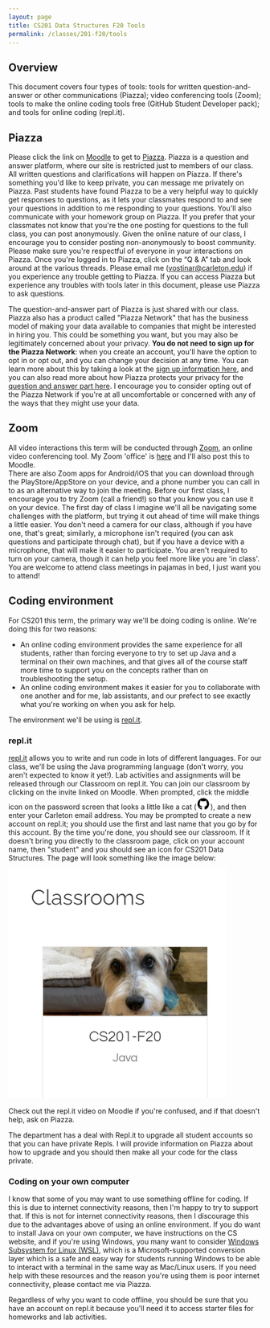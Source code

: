 ```yaml
---
layout: page
title: CS201 Data Structures F20 Tools
permalink: /classes/201-f20/tools
---
```


## Overview
This document covers four types of tools: tools for written question-and-answer or other communications (Piazza); video conferencing tools (Zoom); tools to make the online coding tools free (GitHub Student Developer pack); and tools for online coding (repl.it).

## Piazza
Please click the link on [Moodle](https://moodle.carleton.edu/course/view.php?id=32745) to get to [Piazza](https://moodle.carleton.edu/mod/lti/view.php?id=523280). 
Piazza is a question and answer platform, where our site is restricted just to members of our class. 
All written questions and clarifications will happen on Piazza. 
If there's something you'd like to keep private, you can message me privately on Piazza. 
Past students have found Piazza to be a very helpful way to quickly get responses to questions, as it lets your classmates respond to and see your questions in addition to me responding to your questions. 
You'll also communicate with your homework group on Piazza. 
If you prefer that your classmates not know that you're the one posting for questions to the full class, you can post anonymously. 
Given the online nature of our class, I encourage you to consider posting non-anonymously to boost community. 
Please make sure you're respectful of everyone in your interactions on Piazza. 
Once you're logged in to Piazza, click on the “Q & A” tab and look around at the various threads. 
Please email me ([vostinar@carleton.edu](mailto:vostinar@carleton.edu)) if you experience any trouble getting to Piazza. 
If you can access Piazza but experience any troubles with tools later in this document, please use Piazza to ask questions.

The question-and-answer part of Piazza is just shared with our class. 
Piazza also has a product called "Piazza Network" that has the business model of making your data available to companies that might be interested in hiring you. 
This could be something you want, but you may also be legitimately concerned about your privacy. 
**You do not need to sign up for the Piazza Network**: when you create an account, you'll have the option to opt in or opt out, and you can change your decision at any time. 
You can learn more about this by taking a look at the [sign up information here](https://piazza.com/studentsignup), and you can also read more about how Piazza protects your privacy for the [question and answer part here](https://piazza.com/legal/ferpa). 
I encourage you to consider opting out of the Piazza Network if you're at all uncomfortable or concerned with any of the ways that they might use your data.

## Zoom
All video interactions this term will be conducted through [Zoom](https://zoom.us/), an online video conferencing tool. 
My Zoom 'office' is [here](https://carleton.zoom.us/j/8031211072?pwd=WVI1ZFZON2luV1FMT0R5NjVhZHQ0Zz09) and I'll also post this to Moodle.  
There are also Zoom apps for Android/iOS that you can download through the PlayStore/AppStore on your device, and a phone number you can call in to as an alternative way to join the meeting. 
Before our first class, I encourage you to try Zoom (call a friend!) so that you know you can use it on your device. 
The first day of class I imagine we'll all be navigating some challenges with the platform, but trying it out ahead of time will make things a little easier. 
You don't need a camera for our class, although if you have one, that's great; similarly, a microphone isn't required (you can ask questions and participate through chat), but if you have a device with a microphone, that will make it easier to participate.
You aren't required to turn on your camera, though it can help you feel more like you are 'in class'.
You are welcome to attend class meetings in pajamas in bed, I just want you to attend!

## Coding environment
For CS201 this term, the primary way we'll be doing coding is online. We're doing this for two reasons:

* An online coding environment provides the same experience for all students, rather than forcing everyone to try to set up Java and a terminal on their own machines, and that gives all of the course staff more time to support you on the concepts rather than on troubleshooting the setup.
* An online coding environment makes it easier for you to collaborate with one another and for me, lab assistants, and our prefect to see exactly what you're working on when you ask for help.

The environment we'll be using is [repl.it](https://repl.it/).

### repl.it
[repl.it](https://repl.it/) allows you to write and run code in lots of different languages. 
For our class, we'll be using the Java programming language (don't worry, you aren't expected to know it yet!). 
Lab activities and assignments will be released through our Classroom on repl.it. 
You can join our classroom by clicking on the invite linked on Moodle. 
When prompted, click the middle icon on the password screen that looks a little like a cat (![octocat icon](/classes/201-f20/git-icon.png)), and then enter your Carleton email address. 
You may be prompted to create a new account on repl.it; you should use the first and last name that you go by for this account. 
By the time you're done, you should see our classroom. 
If it doesn't bring you directly to the classroom page, click on your account name, then "student" and you should see an icon for CS201 Data Structures. 
The page will look something like the image below:

![Picture of a screenshot that says Classroom and has an image of a dog and the class name "CS201-F20"](/classes/201-f20/ReplitClassroom.png)

Check out the repl.it video on Moodle if you're confused, and if that doesn't help, ask on Piazza.

The department has a deal with Repl.it to upgrade all student accounts so that you can have private Repls. I will provide information on Piazza about how to upgrade and you should then make all your code for the class private.

### Coding on your own computer
I know that some of you may want to use something offline for coding. 
If this is due to internet connectivity reasons, then I'm happy to try to support that. 
If this is not for internet connectivity reasons, then I discourage this due to the advantages above of using an online environment. 
If you do want to install Java on your own computer, we have instructions on the CS website, and if you're using Windows, you many want to consider [Windows Subsystem for Linux (WSL)](https://docs.microsoft.com/en-us/windows/wsl/install-win10), which is a Microsoft-supported conversion layer which is a safe and easy way for students running Windows to be able to interact with a terminal in the same way as Mac/Linux users. 
If you need help with these resources and the reason you're using them is poor internet connectivity, please contact me via Piazza.

Regardless of why you want to code offline, you should be sure that you have an account on repl.it because you'll need it to access starter files for homeworks and lab activities.